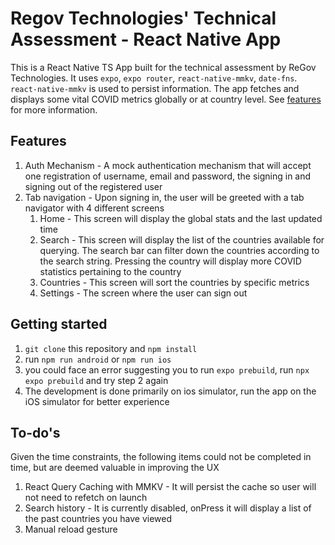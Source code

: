 # Regov Technologies' Technical Assessment - React Native App

This is a React Native TS App built for the technical assessment by ReGov Technologies. It uses `expo`, `expo router`, `react-native-mmkv`, `date-fns`. `react-native-mmkv` is used to persist information. The app fetches and displays some vital COVID metrics globally or at country level. See [features](#features) for more information.

## Features

1. Auth Mechanism - A mock authentication mechanism that will accept one registration of username, email and password, the signing in and signing out of the registered user
2. Tab navigation - Upon signing in, the user will be greeted with a tab navigator with 4 different screens
   1. Home - This screen will display the global stats and the last updated time
   2. Search - This screen will display the list of the countries available for querying. The search bar can filter down the countries according to the search string. Pressing the country will display more COVID statistics pertaining to the country
   3. Countries - This screen will sort the countries by specific metrics
   4. Settings - The screen where the user can sign out

## Getting started
1. `git clone` this repository and `npm install`
2. run `npm run android` or `npm run ios`
3. you could face an error suggesting you to run `expo prebuild`, run `npx expo prebuild` and try step 2 again
4. The development is done primarily on ios simulator, run the app on the iOS simulator for better experience

## To-do's
Given the time constraints, the following items could not be completed in time, but are deemed valuable in improving the UX
1. React Query Caching with MMKV - It will persist the cache so user will not need to refetch on launch
2. Search history - It is currently disabled, onPress it will display a list of the past countries you have viewed
3. Manual reload gesture